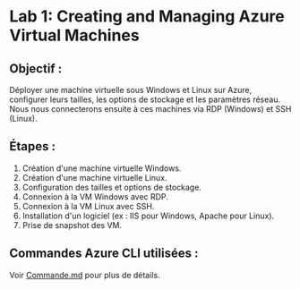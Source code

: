 # Lab 1: Creating and Managing Azure Virtual Machines

## Objectif :
Déployer une machine virtuelle sous Windows et Linux sur Azure, configurer leurs tailles, les options de stockage et les paramètres réseau. Nous nous connecterons ensuite à ces machines via RDP (Windows) et SSH (Linux).

## Étapes :
1. Création d'une machine virtuelle Windows.
2. Création d'une machine virtuelle Linux.
3. Configuration des tailles et options de stockage.
4. Connexion à la VM Windows avec RDP.
5. Connexion à la VM Linux avec SSH.
6. Installation d'un logiciel (ex : IIS pour Windows, Apache pour Linux).
7. Prise de snapshot des VM.

## Commandes Azure CLI utilisées :
Voir [Commande.md](commande.md) pour plus de détails.
